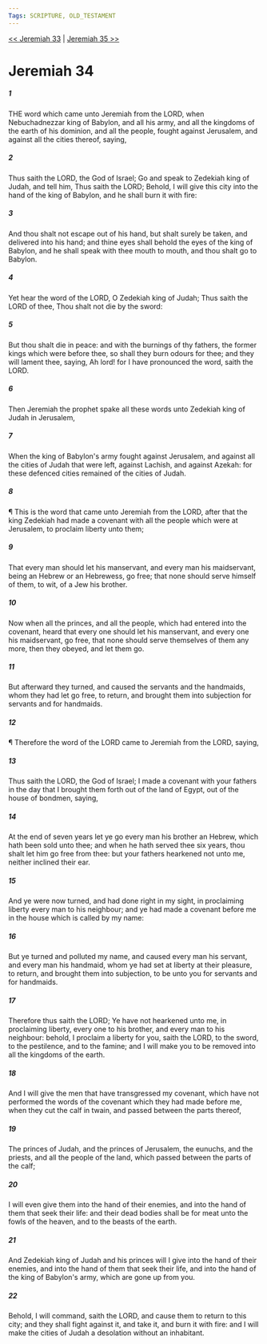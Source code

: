 ```yaml
---
Tags: SCRIPTURE, OLD_TESTAMENT
---
```


[<< Jeremiah 33](OLD_TESTAMENT/24_Jeremiah/Jeremiah_33.md) | [Jeremiah 35 >>](OLD_TESTAMENT/24_Jeremiah/Jeremiah_35.md)

# Jeremiah 34

##### 1

THE word which came unto Jeremiah from the LORD, when Nebuchadnezzar king of Babylon, and all his army, and all the kingdoms of the earth of his dominion, and all the people, fought against Jerusalem, and against all the cities thereof, saying,

##### 2

Thus saith the LORD, the God of Israel; Go and speak to Zedekiah king of Judah, and tell him, Thus saith the LORD; Behold, I will give this city into the hand of the king of Babylon, and he shall burn it with fire:

##### 3

And thou shalt not escape out of his hand, but shalt surely be taken, and delivered into his hand; and thine eyes shall behold the eyes of the king of Babylon, and he shall speak with thee mouth to mouth, and thou shalt go to Babylon.

##### 4

Yet hear the word of the LORD, O Zedekiah king of Judah; Thus saith the LORD of thee, Thou shalt not die by the sword:

##### 5

But thou shalt die in peace: and with the burnings of thy fathers, the former kings which were before thee, so shall they burn odours for thee; and they will lament thee, saying, Ah lord! for I have pronounced the word, saith the LORD.

##### 6

Then Jeremiah the prophet spake all these words unto Zedekiah king of Judah in Jerusalem,

##### 7

When the king of Babylon's army fought against Jerusalem, and against all the cities of Judah that were left, against Lachish, and against Azekah: for these defenced cities remained of the cities of Judah.

##### 8

¶ This is the word that came unto Jeremiah from the LORD, after that the king Zedekiah had made a covenant with all the people which were at Jerusalem, to proclaim liberty unto them;

##### 9

That every man should let his manservant, and every man his maidservant, being an Hebrew or an Hebrewess, go free; that none should serve himself of them, to wit, of a Jew his brother.

##### 10

Now when all the princes, and all the people, which had entered into the covenant, heard that every one should let his manservant, and every one his maidservant, go free, that none should serve themselves of them any more, then they obeyed, and let them go.

##### 11

But afterward they turned, and caused the servants and the handmaids, whom they had let go free, to return, and brought them into subjection for servants and for handmaids.

##### 12

¶ Therefore the word of the LORD came to Jeremiah from the LORD, saying,

##### 13

Thus saith the LORD, the God of Israel; I made a covenant with your fathers in the day that I brought them forth out of the land of Egypt, out of the house of bondmen, saying,

##### 14

At the end of seven years let ye go every man his brother an Hebrew, which hath been sold unto thee; and when he hath served thee six years, thou shalt let him go free from thee: but your fathers hearkened not unto me, neither inclined their ear.

##### 15

And ye were now turned, and had done right in my sight, in proclaiming liberty every man to his neighbour; and ye had made a covenant before me in the house which is called by my name:

##### 16

But ye turned and polluted my name, and caused every man his servant, and every man his handmaid, whom ye had set at liberty at their pleasure, to return, and brought them into subjection, to be unto you for servants and for handmaids.

##### 17

Therefore thus saith the LORD; Ye have not hearkened unto me, in proclaiming liberty, every one to his brother, and every man to his neighbour: behold, I proclaim a liberty for you, saith the LORD, to the sword, to the pestilence, and to the famine; and I will make you to be removed into all the kingdoms of the earth.

##### 18

And I will give the men that have transgressed my covenant, which have not performed the words of the covenant which they had made before me, when they cut the calf in twain, and passed between the parts thereof,

##### 19

The princes of Judah, and the princes of Jerusalem, the eunuchs, and the priests, and all the people of the land, which passed between the parts of the calf;

##### 20

I will even give them into the hand of their enemies, and into the hand of them that seek their life: and their dead bodies shall be for meat unto the fowls of the heaven, and to the beasts of the earth.

##### 21

And Zedekiah king of Judah and his princes will I give into the hand of their enemies, and into the hand of them that seek their life, and into the hand of the king of Babylon's army, which are gone up from you.

##### 22

Behold, I will command, saith the LORD, and cause them to return to this city; and they shall fight against it, and take it, and burn it with fire: and I will make the cities of Judah a desolation without an inhabitant.
